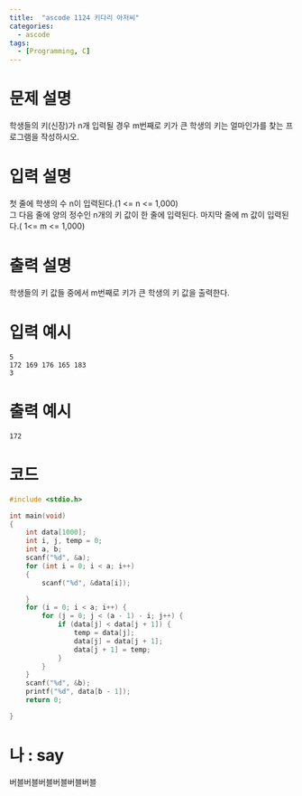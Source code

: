 ```yaml
---
title:  "ascode 1124 키다리 아저씨"
categories:
  - ascode
tags:
  - [Programming, C]
---
```


# 문제 설명
학생들의 키(신장)가 n개 입력될 경우 m번째로 키가 큰 학생의 키는 얼마인가를 찾는 프로그램을 작성하시오.
# 입력 설명
첫 줄에 학생의 수 n이 입력된다.(1 <= n <= 1,000)<br>
그 다음 줄에 양의 정수인 n개의 키 값이 한 줄에 입력된다.
마지막 줄에 m 값이 입력된다.( 1<= m <= 1,000)<br>
# 출력 설명
학생들의 키 값들 중에서 m번째로 키가 큰 학생의 키 값을 출력한다.
# 입력 예시
```
5
172 169 176 165 183
3
```
# 출력 예시
```  
172
```
# 코드

```c
#include <stdio.h>

int main(void)
{
    int data[1000];
    int i, j, temp = 0;
    int a, b;
    scanf("%d", &a);
    for (int i = 0; i < a; i++)
    {
        scanf("%d", &data[i]);

    }
    for (i = 0; i < a; i++) {
        for (j = 0; j < (a - 1) - i; j++) {
            if (data[j] < data[j + 1]) { 
                temp = data[j];
                data[j] = data[j + 1];
                data[j + 1] = temp;
            }
        }
    }
    scanf("%d", &b);
    printf("%d", data[b - 1]);
    return 0;

}

```

# 나 : say
버블버블버블버블버블버블
